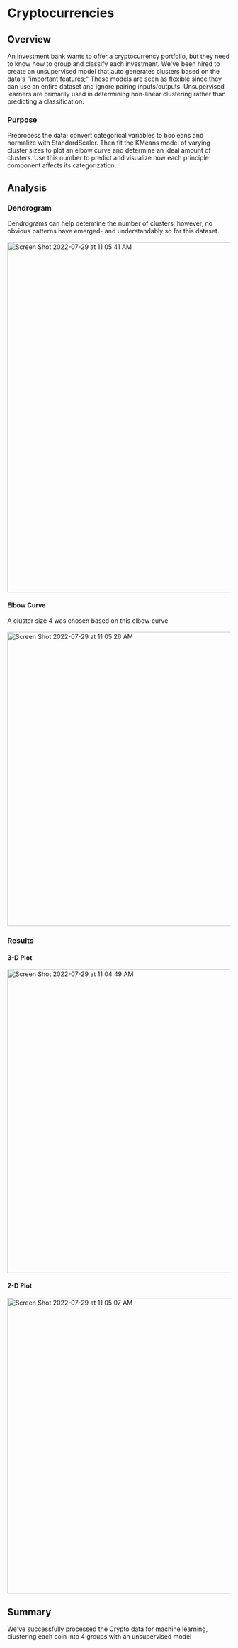 # Cryptocurrencies
## Overview
An investment bank wants to offer a cryptocurrency portfolio, but they need to know how to group and classify each investment. We've been hired to create an unsupervised model that auto generates clusters based on the data's "important features;" These models are seen as flexible since they can use an entire dataset and ignore pairing inputs/outputs. Unsupervised learners are primarily used in determining non-linear clustering rather than predicting a classification.

### Purpose
Preprocess the data; convert categorical variables to booleans and normalize with StandardScaler. Then fit the KMeans model of varying cluster sizes to plot an elbow curve and determine an ideal amount of clusters. Use this number to predict and visualize how each principle component affects its categorization.

## Analysis
### Dendrogram
Dendrograms can help determine the number of clusters; however, no obvious patterns have emerged- and understandably so for this dataset.<br/><br />
<img width="790" alt="Screen Shot 2022-07-29 at 11 05 41 AM" src="https://user-images.githubusercontent.com/79609464/181809532-bd268bbe-eeba-4d50-8f80-672e8fa0b166.png">

#### Elbow Curve
A cluster size 4 was chosen based on this elbow curve <br /><br/>
<img width="663" alt="Screen Shot 2022-07-29 at 11 05 26 AM" src="https://user-images.githubusercontent.com/79609464/181809641-bcf9c7d3-ad31-430f-a7e7-bd5576743c35.png">

### Results
#### 3-D Plot
<img width="685" alt="Screen Shot 2022-07-29 at 11 04 49 AM" src="https://user-images.githubusercontent.com/79609464/181809748-347077f9-aeed-45b4-bd61-fbf75d2479fc.png">

#### 2-D Plot
<img width="667" alt="Screen Shot 2022-07-29 at 11 05 07 AM" src="https://user-images.githubusercontent.com/79609464/181809771-3c13a975-2f61-4b7b-b336-9460e9f8096c.png">

## Summary
We've successfully processed the Crypto data for machine learning, clustering each coin into 4 groups with an unsupervised model
